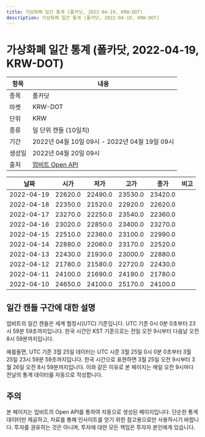 ```yaml
---
title: 가상화폐 일간 통계 (폴카닷, 2022-04-19, KRW-DOT)
description: 가상화폐 일간 통계 (폴카닷, 2022-04-19, KRW-DOT)
---
```



가상화폐 일간 통계 (폴카닷, 2022-04-19, KRW-DOT)
===

|항목|내용|
|--|--|
|종목|폴카닷|
|마켓|KRW-DOT|
|단위|KRW|
|종류|일 단위 캔들 (10일치)|
|기간|2022년 04월 10일 09시 - 2022년 04월 19일 09시|
|생성일|2022년 04월 20일 09시|
|출처|[업비트 Open API](https://docs.upbit.com)|


|날짜|시가|저가|고가|종가|비고|
|--|--|--|--|--|--|
|2022-04-19|22620.0|22490.0|23530.0|23420.0|    |
|2022-04-18|22350.0|21520.0|22920.0|22620.0|    |
|2022-04-17|23270.0|22250.0|23540.0|22360.0|    |
|2022-04-16|23020.0|22850.0|23400.0|23270.0|    |
|2022-04-15|22510.0|22360.0|23100.0|22990.0|    |
|2022-04-14|22880.0|22060.0|23170.0|22520.0|    |
|2022-04-13|22430.0|21930.0|23000.0|22880.0|    |
|2022-04-12|21780.0|21580.0|22720.0|22430.0|    |
|2022-04-11|24100.0|21690.0|24190.0|21780.0|    |
|2022-04-10|24650.0|24100.0|25170.0|24100.0|    |


일간 캔들 구간에 대한 설명
---


업비트의 일간 캔들은 세계 협정시(UTC) 기준입니다. 
UTC 기준 0시 0분 0초부터 23시 59분 59초까지입니다. 
한국 시간인 KST 기준으로는 전일 오전 9시부터 다음날 오전 8시 59분까지입니다. 


예를들면, UTC 기준 3월 25일 데이터는 UTC 시준 3월 25일 0시 0분 0초부터 3월 25일 23시 59분 59초까지입니다. 
한국 시간으로 표현하면 3월 25일 오전 9시부터 3월 26일 오전 8시 59분까지입니다. 
이와 같은 이유로 본 페이지는 매일 오전 9시마다 전날의 통계 데이터를 자동으로 작성합니다. 


주의
---


본 페이지는 업비트의 Open API를 통하여 자동으로 생성된 페이지입니다. 
단순한 통계 데이터만 제공하고, 자료를 통해 인사이트를 얻기 위한 참고용으로만 사용하시기 바랍니다. 
투자를 권유하는 것은 아니며, 투자에 대한 모든 책임은 투자자 본인에게 있습니다. 
